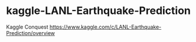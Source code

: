# kaggle-LANL-Earthquake-Prediction
Kaggle Conquest https://www.kaggle.com/c/LANL-Earthquake-Prediction/overview
